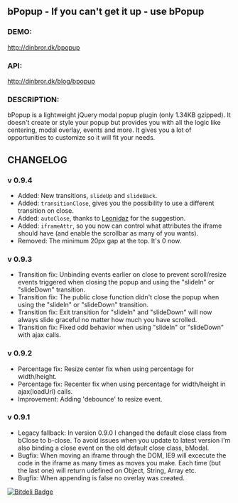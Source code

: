 ## bPopup - If you can't get it up - use bPopup

### DEMO: ###
http://dinbror.dk/bpopup

### API: ###
http://dinbror.dk/blog/bpopup

### DESCRIPTION: ###
bPopup is a lightweight jQuery modal popup plugin (only 1.34KB gzipped). It doesn't create or style your popup but provides you with all the logic like centering, modal overlay, events and more. It gives you a lot of opportunities to customize so it will fit your needs.

## CHANGELOG
### v 0.9.4 ###
* Added: New transitions, `slideUp` and `slideBack`.
* Added: `transitionClose`, gives you the possibility to use a different transition on close.
* Added: `autoClose`, thanks to [Leonidaz](https://github.com/Leonidaz) for the suggestion.
* Added: `iframeAttr`, so you now can control what attributes the iframe should have (and enable the scrollbar as many of you wants).
* Removed: The minimum 20px gap at the top. It's 0 now.

### v 0.9.3 ###
* Transition fix: Unbinding events earlier on close to prevent scroll/resize events triggered when closing the popup and using the "slideIn" or "slideDown" transition.
* Transition fix: The public close function didn't close the popup when using the "slideIn" or "slideDown" transition.
* Transition fix: Exit transition for "slideIn" and "slideDown" will now always slide graceful no matter how much you have scrolled.
* Transition fix: Fixed odd behavior when using "slideIn" or "slideDown" with ajax calls.

### v 0.9.2 ###
* Percentage fix: Resize center fix when using percentage for width/height.
* Percentage fix: Recenter fix when using percentage for width/height in ajax(loadUrl) calls.
* Improvement: Adding 'debounce' to resize event.

### v 0.9.1 ###
* Legacy fallback: In version 0.9.0 I changed the default close class from bClose to b-close. To avoid issues when you update to latest version I'm also binding a close event on the old default close class, bModal.
* Bugfix: When moving an iframe through the DOM, IE9 will excecute the code in the iframe as many times as moves you make. Each time (but the last one) will return udefined on Object, String, Array etc.
* Bugfix: When appending is false no overlay was created.


[![Bitdeli Badge](https://d2weczhvl823v0.cloudfront.net/glix/bpopup_popupbox/trend.png)](https://bitdeli.com/free "Bitdeli Badge")

